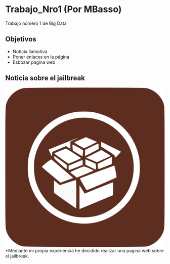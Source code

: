 # Trabajo_Nro1 (Por MBasso)
Trabajo número 1 de Big Data

## Objetivos
* Noticia llamativa
* Poner enlaces en la página
* Esbozar página web
## Noticia sobre el jailbreak
![Imagen de Cydia](https://github.com/Supergtasa/Trabajo_Nro1/blob/main/1200px-Cydia_Icon_ios_7.svg.png)
*Mediante mi propia experiencia he decidido realizar una pagina web sobre el jailbreak.
